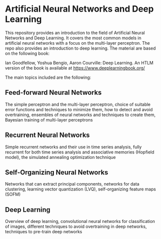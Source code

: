 # Artificial Neural Networks and Deep Learning

This repository provides an introduction to the field of Artificial Neural Networks and Deep Learning. It covers the most common models in artificial neural networks with a focus on the multi-layer perceptron. The repo also provides an introduction to deep learning. The material are based on the following book:

Ian Goodfellow, Yoshua Bengio, Aaron Courville: Deep Learning. An HTLM version of the book is available at https://www.deeplearningbook.org/

The main topics included are the following:

## Feed-forward Neural Networks
The simple perceptron and the multi-layer perceptron, choice of suitable error functions and techniques to minimize them, how to detect and avoid overtraining, ensembles of neural networks and techniques to create them, Bayesian training of multi-layer perceptrons 

## Recurrent Neural Networks
Simple recurrent networks and their use in time series analysis, fully recurrent for both time series analysis and associative memories (Hopfield model), the simulated annealing optimization technique 

## Self-Organizing Neural Networks
Networks that can extract principal components, networks for data clustering, learning vector quantization (LVQ), self-organizing feature maps (SOFM) 

## Deep Learning 
Overview of deep learning, convolutional neural networks for classification of images, different techniques to avoid overtraining in deep networks, techniques to pre-train deep networks 
